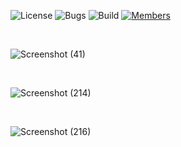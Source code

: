 ![License](https://img.shields.io/badge/license-BSD--3-orange) ![Bugs](https://img.shields.io/badge/bugs-0%20open-brightgreen) ![Build](https://img.shields.io/badge/Build-passing-brightgreen?logo=github) [![Members](https://img.shields.io/discord/750034898680807434?label=members&logo=discord&color=7289da)](https://discord.gg/CHZea8zvBG)

<br>

![Screenshot (41)](https://github.com/user-attachments/assets/3cf12237-c039-45a8-9eda-8cde91b62820)

<br>

![Screenshot (214)](https://github.com/user-attachments/assets/e7fe5584-7581-4b17-abef-558e48d9a0df)

<br>

![Screenshot (216)](https://github.com/user-attachments/assets/6d12cb36-e3f8-4be0-b0fe-30b93ffad237)
